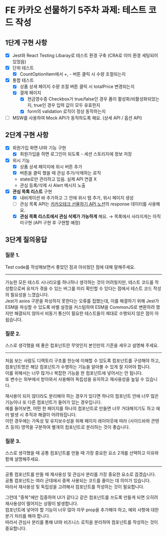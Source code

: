 # FE 카카오 선물하기 5주차 과제: 테스트 코드 작성

## 1단계 구현 사항

- [x] Jest와 React Testing Libaray로 테스트 환경 구축 (CRA로 이미 환경 세팅되어 있었음)
- [x] 단위 테스트
  - [x] CountOptionItem에서 +, - 버튼 클릭 시 수량 조절되는지
- [x] 통합 테스트
  - [x] 상품 상세 페이지 수량 조절 버튼 클릭 시 totalPrice 변경되는지
  - [x] 결제 페이지
    - [x] 현금영수증 Checkbox가 true/false인 경우 폼이 활성화/비활성화되었는지, true인 경우 입력 값이 모두 유효한지
    - [x] form의 validation 로직이 정상 동작하는지
- [ ] MSW를 사용하여 Mock API가 동작하도록 해요. (상세 API / 옵션 API)

## 2단계 구현 사항

- [x] 회원가입 화면 UI와 기능 구현
  - [x] 회원가입을 하면 로그인이 되도록 - 세션 스토리지에 정보 저장
- [x] 위시 기능
  - [x] 상품 상세 페이지에 위시 버튼 추가
  - [x] 버튼을 클릭 했을 때 관심 추가/삭제하는 로직
  - state로만 관리하고 있음. 실제 API 연결 X
  - 관심 등록/삭제 시 Alert 메시지 노출
- [x] **관심 목록 리스트** 구현
  - [x] 내비게이션 바 추가하고 그 안에 위시 탭 추가, 위시 페이지 생성
  - [ ] 관심 목록 API는 [카카오테크 선물하기 API 노션](https://www.notion.so/c78c990bf1264a5a91c4421e125a28c8?pvs=21)의 response 데이터를 사용해요.
  - [x] **관심 목록 리스트에서 관심 삭제가 가능하게** 해요. → 목록에서 사라지게는 아직 미구현 (API 구현 후 구현할 예정)

## 3단계 질의응답

### 질문 1.

Test code를 작성해보면서 좋았던 점과 아쉬웠던 점에 대해 말해주세요.

---

가능한 모든 테스트 시나리오를 하나하나 생각하는 것이 어려웠지만, 테스트 코드를 작성함으로써 유저가 겪을 수 있는 버그를 미리 확인할 수 있다는 점에서 테스트 코드 작성의 필요성을 느꼈습니다.  
Jest가 axios 구문을 파싱하지 못한다는 오류를 접했는데, 이를 해결하기 위해 Jest가 ESM을 파싱할 수 있도록 바벨 설정을 커스텀하여 ESM을 CommonJS로 변환하려 했지만 해결되지 않아서 비동기 통신이 필요한 테스트들이 제대로 수행되지 않은 점이 아쉽습니다.

### 질문 2.

스스로 생각했을 때 좋은 컴포넌트란 무엇인지 본인만의 기준을 세우고 설명해 주세요.

---

처음 보는 사람도 디렉토리 구조를 한눈에 이해할 수 있도록 컴포넌트를 구성해야 하고, 컴포넌트명은 해당 컴포넌트가 수행하는 기능을 알아볼 수 있게 잘 지어야 합니다.  
이를 위해서는 너무 많거나 복잡한 기능을 한 컴포넌트에 넣어서는 안 됩니다.  
또 변수는 외부에서 받아와서 사용해야 독립성을 유지하고 재사용성을 높일 수 있습니다.

재사용이 되지 않더라도 분리해야 하는 경우가 있다면 하나의 컴포넌트 안에 너무 많은 기능이나 또 다른 컴포넌트가 들어가 있는 경우입니다.  
예를 들어보면, 어떤 한 페이지를 하나의 컴포넌트로 만들면 너무 거대해지기도 하고 에러 발생 시 추적과 해결이 어려워집니다.  
이런 경우에는 가독성 및 유지보수성을 위해 페이지 레이아웃에 따라 (사이드바와 콘텐츠 등의) 영역을 구분하여 별개의 컴포넌트로 분리하는 것이 좋습니다.

### 질문 3.

스스로 생각했을 때 공통 컴포넌트를 만들 때 가장 중요한 요소 2개를 선택하고 이유와 함께 설명해주세요.

---

공통 컴포넌트를 만들 때 재사용성 및 관심사 분리를 가장 중요한 요소로 꼽겠습니다.  
공통 컴포넌트는 여러 군데에서 중복 사용되는 코드를 줄이는 데 의미가 있습니다.  
따라서 재사용성 및 독립성을 고려해서 컴포넌트를 작성하는 것이 필요합니다.

그런데 "중복"에만 집중하여 UI가 같다고 같은 컴포넌트를 쓰도록 만들게 되면 오히려 재사용성이 떨어지는 상황이 발생합니다.  
컴포넌트에 넣어야 할 기능이 너무 많아 자꾸 prop을 추가해야 하고, 예외 사항에 대한 분기 처리를 해야 합니다.  
따라서 관심사 분리를 통해 UI와 비즈니스 로직을 분리하여 컴포넌트를 작성하는 것이 중요합니다.
